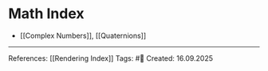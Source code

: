 # Math Index

- [[Complex Numbers]], [[Quaternions]]

---

References: [[Rendering Index]]
Tags: #📑 
Created: 16.09.2025